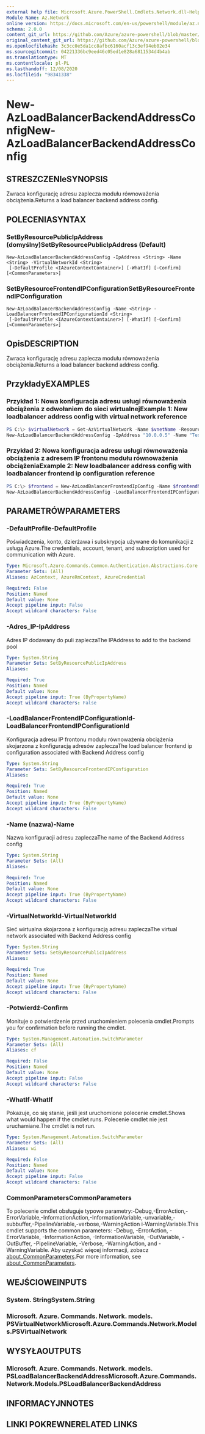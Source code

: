 ```yaml
---
external help file: Microsoft.Azure.PowerShell.Cmdlets.Network.dll-Help.xml
Module Name: Az.Network
online version: https://docs.microsoft.com/en-us/powershell/module/az.network/new-azloadbalancerbackendaddressconfig
schema: 2.0.0
content_git_url: https://github.com/Azure/azure-powershell/blob/master/src/Network/Network/help/New-AzLoadBalancerBackendAddressConfig.md
original_content_git_url: https://github.com/Azure/azure-powershell/blob/master/src/Network/Network/help/New-AzLoadBalancerBackendAddressConfig.md
ms.openlocfilehash: 3c3cc0e5da1cc8afbc6160acf13c3ef94eb02e34
ms.sourcegitcommit: 04221336bc9eed46c05ed1e828a6811534d4b4ab
ms.translationtype: MT
ms.contentlocale: pl-PL
ms.lasthandoff: 12/08/2020
ms.locfileid: "98341338"
---
```

# <span data-ttu-id="936e7-101">New-AzLoadBalancerBackendAddressConfig</span><span class="sxs-lookup"><span data-stu-id="936e7-101">New-AzLoadBalancerBackendAddressConfig</span></span>

## <span data-ttu-id="936e7-102">STRESZCZENIe</span><span class="sxs-lookup"><span data-stu-id="936e7-102">SYNOPSIS</span></span>
<span data-ttu-id="936e7-103">Zwraca konfigurację adresu zaplecza modułu równoważenia obciążenia.</span><span class="sxs-lookup"><span data-stu-id="936e7-103">Returns a load balancer backend address config.</span></span> 

## <span data-ttu-id="936e7-104">POLECENIA</span><span class="sxs-lookup"><span data-stu-id="936e7-104">SYNTAX</span></span>

### <span data-ttu-id="936e7-105">SetByResourcePublicIpAddress (domyślny)</span><span class="sxs-lookup"><span data-stu-id="936e7-105">SetByResourcePublicIpAddress (Default)</span></span>
```
New-AzLoadBalancerBackendAddressConfig -IpAddress <String> -Name <String> -VirtualNetworkId <String>
 [-DefaultProfile <IAzureContextContainer>] [-WhatIf] [-Confirm] [<CommonParameters>]
```

### <span data-ttu-id="936e7-106">SetByResourceFrontendIPConfiguration</span><span class="sxs-lookup"><span data-stu-id="936e7-106">SetByResourceFrontendIPConfiguration</span></span>
```
New-AzLoadBalancerBackendAddressConfig -Name <String> -LoadBalancerFrontendIPConfigurationId <String>
 [-DefaultProfile <IAzureContextContainer>] [-WhatIf] [-Confirm] [<CommonParameters>]
```

## <span data-ttu-id="936e7-107">Opis</span><span class="sxs-lookup"><span data-stu-id="936e7-107">DESCRIPTION</span></span>
<span data-ttu-id="936e7-108">Zwraca konfigurację adresu zaplecza modułu równoważenia obciążenia.</span><span class="sxs-lookup"><span data-stu-id="936e7-108">Returns a load balancer backend address config.</span></span> 

## <span data-ttu-id="936e7-109">Przykłady</span><span class="sxs-lookup"><span data-stu-id="936e7-109">EXAMPLES</span></span>

### <span data-ttu-id="936e7-110">Przykład 1: Nowa konfiguracja adresu usługi równoważenia obciążenia z odwołaniem do sieci wirtualnej</span><span class="sxs-lookup"><span data-stu-id="936e7-110">Example 1: New loadbalancer address config with virtual network reference</span></span>
```powershell
PS C:\> $virtualNetwork = Get-AzVirtualNetwork -Name $vnetName -ResourceGroupName $resourceGroup
New-AzLoadBalancerBackendAddressConfig -IpAddress "10.0.0.5" -Name "TestVNetRef" -VirtualNetworkId $virtualNetwork.Id
```

### <span data-ttu-id="936e7-111">Przykład 2: Nowa konfiguracja adresu usługi równoważenia obciążenia z adresem IP frontonu modułu równoważenia obciążenia</span><span class="sxs-lookup"><span data-stu-id="936e7-111">Example 2: New loadbalancer address config with loadbalancer frontend ip configuration reference</span></span>
```powershell
PS C:\> $frontend = New-AzLoadBalancerFrontendIpConfig -Name $frontendName -PublicIpAddress $publicip
New-AzLoadBalancerBackendAddressConfig -LoadBalancerFrontendIPConfigurationId $frontend.Id -Name "TestLBFERef"
```

## <span data-ttu-id="936e7-112">PARAMETRÓW</span><span class="sxs-lookup"><span data-stu-id="936e7-112">PARAMETERS</span></span>

### <span data-ttu-id="936e7-113">-DefaultProfile</span><span class="sxs-lookup"><span data-stu-id="936e7-113">-DefaultProfile</span></span>
<span data-ttu-id="936e7-114">Poświadczenia, konto, dzierżawa i subskrypcja używane do komunikacji z usługą Azure.</span><span class="sxs-lookup"><span data-stu-id="936e7-114">The credentials, account, tenant, and subscription used for communication with Azure.</span></span>

```yaml
Type: Microsoft.Azure.Commands.Common.Authentication.Abstractions.Core.IAzureContextContainer
Parameter Sets: (All)
Aliases: AzContext, AzureRmContext, AzureCredential

Required: False
Position: Named
Default value: None
Accept pipeline input: False
Accept wildcard characters: False
```

### <span data-ttu-id="936e7-115">-Adres_IP</span><span class="sxs-lookup"><span data-stu-id="936e7-115">-IpAddress</span></span>
<span data-ttu-id="936e7-116">Adres IP dodawany do puli zaplecza</span><span class="sxs-lookup"><span data-stu-id="936e7-116">The IPAddress to add to the backend pool</span></span>

```yaml
Type: System.String
Parameter Sets: SetByResourcePublicIpAddress
Aliases:

Required: True
Position: Named
Default value: None
Accept pipeline input: True (ByPropertyName)
Accept wildcard characters: False
```

### <span data-ttu-id="936e7-117">-LoadBalancerFrontendIPConfigurationId</span><span class="sxs-lookup"><span data-stu-id="936e7-117">-LoadBalancerFrontendIPConfigurationId</span></span>
<span data-ttu-id="936e7-118">Konfiguracja adresu IP frontonu modułu równoważenia obciążenia skojarzona z konfiguracją adresów zaplecza</span><span class="sxs-lookup"><span data-stu-id="936e7-118">The load balancer frontend ip configuration associated with Backend Address config</span></span>

```yaml
Type: System.String
Parameter Sets: SetByResourceFrontendIPConfiguration
Aliases:

Required: True
Position: Named
Default value: None
Accept pipeline input: True (ByPropertyName)
Accept wildcard characters: False
```

### <span data-ttu-id="936e7-119">-Name (nazwa)</span><span class="sxs-lookup"><span data-stu-id="936e7-119">-Name</span></span>
<span data-ttu-id="936e7-120">Nazwa konfiguracji adresu zaplecza</span><span class="sxs-lookup"><span data-stu-id="936e7-120">The name of the Backend Address config</span></span>

```yaml
Type: System.String
Parameter Sets: (All)
Aliases:

Required: True
Position: Named
Default value: None
Accept pipeline input: True (ByPropertyName)
Accept wildcard characters: False
```

### <span data-ttu-id="936e7-121">-VirtualNetworkId</span><span class="sxs-lookup"><span data-stu-id="936e7-121">-VirtualNetworkId</span></span>
<span data-ttu-id="936e7-122">Sieć wirtualna skojarzona z konfiguracją adresu zaplecza</span><span class="sxs-lookup"><span data-stu-id="936e7-122">The virtual network associated with Backend Address config</span></span>

```yaml
Type: System.String
Parameter Sets: SetByResourcePublicIpAddress
Aliases:

Required: True
Position: Named
Default value: None
Accept pipeline input: True (ByPropertyName)
Accept wildcard characters: False
```

### <span data-ttu-id="936e7-123">-Potwierdź</span><span class="sxs-lookup"><span data-stu-id="936e7-123">-Confirm</span></span>
<span data-ttu-id="936e7-124">Monituje o potwierdzenie przed uruchomieniem polecenia cmdlet.</span><span class="sxs-lookup"><span data-stu-id="936e7-124">Prompts you for confirmation before running the cmdlet.</span></span>

```yaml
Type: System.Management.Automation.SwitchParameter
Parameter Sets: (All)
Aliases: cf

Required: False
Position: Named
Default value: None
Accept pipeline input: False
Accept wildcard characters: False
```

### <span data-ttu-id="936e7-125">-WhatIf</span><span class="sxs-lookup"><span data-stu-id="936e7-125">-WhatIf</span></span>
<span data-ttu-id="936e7-126">Pokazuje, co się stanie, jeśli jest uruchomione polecenie cmdlet.</span><span class="sxs-lookup"><span data-stu-id="936e7-126">Shows what would happen if the cmdlet runs.</span></span> <span data-ttu-id="936e7-127">Polecenie cmdlet nie jest uruchamiane.</span><span class="sxs-lookup"><span data-stu-id="936e7-127">The cmdlet is not run.</span></span>

```yaml
Type: System.Management.Automation.SwitchParameter
Parameter Sets: (All)
Aliases: wi

Required: False
Position: Named
Default value: None
Accept pipeline input: False
Accept wildcard characters: False
```

### <span data-ttu-id="936e7-128">CommonParameters</span><span class="sxs-lookup"><span data-stu-id="936e7-128">CommonParameters</span></span>
<span data-ttu-id="936e7-129">To polecenie cmdlet obsługuje typowe parametry:-Debug,-ErrorAction,-ErrorVariable,-InformationAction,-InformationVariable,-unvariable,-subbuffer,-PipelineVariable,-verbose,-WarningAction i-WarningVariable.</span><span class="sxs-lookup"><span data-stu-id="936e7-129">This cmdlet supports the common parameters: -Debug, -ErrorAction, -ErrorVariable, -InformationAction, -InformationVariable, -OutVariable, -OutBuffer, -PipelineVariable, -Verbose, -WarningAction, and -WarningVariable.</span></span> <span data-ttu-id="936e7-130">Aby uzyskać więcej informacji, zobacz [about_CommonParameters](http://go.microsoft.com/fwlink/?LinkID=113216).</span><span class="sxs-lookup"><span data-stu-id="936e7-130">For more information, see [about_CommonParameters](http://go.microsoft.com/fwlink/?LinkID=113216).</span></span>

## <span data-ttu-id="936e7-131">WEJŚCIOWE</span><span class="sxs-lookup"><span data-stu-id="936e7-131">INPUTS</span></span>

### <span data-ttu-id="936e7-132">System. String</span><span class="sxs-lookup"><span data-stu-id="936e7-132">System.String</span></span>

### <span data-ttu-id="936e7-133">Microsoft. Azure. Commands. Network. models. PSVirtualNetwork</span><span class="sxs-lookup"><span data-stu-id="936e7-133">Microsoft.Azure.Commands.Network.Models.PSVirtualNetwork</span></span>

## <span data-ttu-id="936e7-134">WYSYŁA</span><span class="sxs-lookup"><span data-stu-id="936e7-134">OUTPUTS</span></span>

### <span data-ttu-id="936e7-135">Microsoft. Azure. Commands. Network. models. PSLoadBalancerBackendAddress</span><span class="sxs-lookup"><span data-stu-id="936e7-135">Microsoft.Azure.Commands.Network.Models.PSLoadBalancerBackendAddress</span></span>

## <span data-ttu-id="936e7-136">INFORMACYJN</span><span class="sxs-lookup"><span data-stu-id="936e7-136">NOTES</span></span>

## <span data-ttu-id="936e7-137">LINKI POKREWNE</span><span class="sxs-lookup"><span data-stu-id="936e7-137">RELATED LINKS</span></span>
